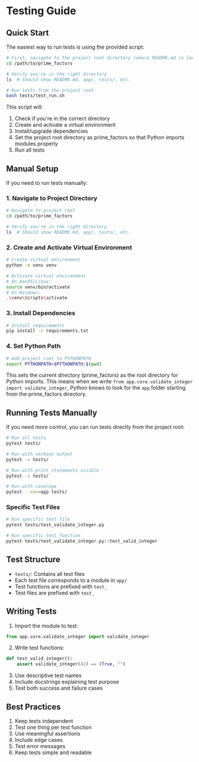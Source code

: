 # Testing Guide

## Quick Start

The easiest way to run tests is using the provided script:

```bash
# First, navigate to the project root directory (where README.md is located)
cd /path/to/prime_factors

# Verify you're in the right directory
ls  # Should show README.md, app/, tests/, etc.

# Run tests from the project root
bash tests/test_run.sh
```

This script will:
1. Check if you're in the correct directory
2. Create and activate a virtual environment
3. Install/upgrade dependencies
4. Set the project root directory as prime_factors so that Python imports modules properly
5. Run all tests

## Manual Setup

If you need to run tests manually:

### 1. Navigate to Project Directory
```bash
# Navigate to project root
cd /path/to/prime_factors

# Verify you're in the right directory
ls  # Should show README.md, app/, tests/, etc.
```

### 2. Create and Activate Virtual Environment

```bash
# Create virtual environment
python -m venv venv

# Activate virtual environment
# On macOS/Linux:
source venv/bin/activate
# On Windows:
.\venv\Scripts\activate
```

### 3. Install Dependencies

```bash
# Install requirements
pip install -r requirements.txt
```

### 4. Set Python Path

```bash
# Add project root to PYTHONPATH
export PYTHONPATH=$PYTHONPATH:$(pwd)
```

This sets the current directory (prime_factors) as the root directory for Python imports. This means when we write `from app.core.validate_integer import validate_integer`, Python knows to look for the `app` folder starting from the prime_factors directory.

## Running Tests Manually

If you need more control, you can run tests directly from the project root:

```bash
# Run all tests
pytest tests/

# Run with verbose output
pytest -v tests/

# Run with print statements visible
pytest -s tests/

# Run with coverage
pytest --cov=app tests/
```

### Specific Test Files
```bash
# Run specific test file
pytest tests/test_validate_integer.py

# Run specific test function
pytest tests/test_validate_integer.py::test_valid_integer
```

## Test Structure

- `tests/`: Contains all test files
- Each test file corresponds to a module in `app/`
- Test functions are prefixed with `test_`
- Test files are prefixed with `test_`

## Writing Tests

1. Import the module to test:
```python
from app.core.validate_integer import validate_integer
```

2. Write test functions:
```python
def test_valid_integer():
    assert validate_integer(42) == (True, "")
```

3. Use descriptive test names
4. Include docstrings explaining test purpose
5. Test both success and failure cases

## Best Practices

1. Keep tests independent
2. Test one thing per test function
3. Use meaningful assertions
4. Include edge cases
5. Test error messages
6. Keep tests simple and readable 